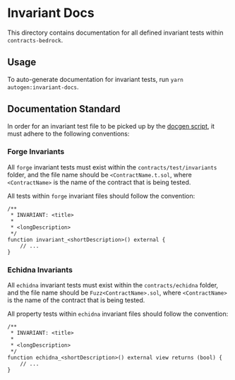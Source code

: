 # Invariant Docs

This directory contains documentation for all defined invariant tests within `contracts-bedrock`.

## Usage

To auto-generate documentation for invariant tests, run `yarn autogen:invariant-docs`.

## Documentation Standard

In order for an invariant test file to be picked up by the [docgen script](../scripts/invariant-doc-gen.ts), it must
adhere to the following conventions:

### Forge Invariants

All `forge` invariant tests must exist within the `contracts/test/invariants` folder, and the file name should be
`<ContractName.t.sol`, where `<ContractName>` is the name of the contract that is being tested.

All tests within `forge` invariant files should follow the convention:

```solidity
/**
 * INVARIANT: <title>
 *
 * <longDescription>
 */
function invariant_<shortDescription>() external {
    // ...
}
```

### Echidna Invariants

All `echidna` invariant tests must exist within the `contracts/echidna` folder, and the file name should be
`Fuzz<ContractName>.sol`, where `<ContractName>` is the name of the contract that is being tested.

All property tests within `echidna` invariant files should follow the convention:
```solidity
/**
 * INVARIANT: <title>
 *
 * <longDescription>
 */
function echidna_<shortDescription>() external view returns (bool) {
    // ...
}
```
